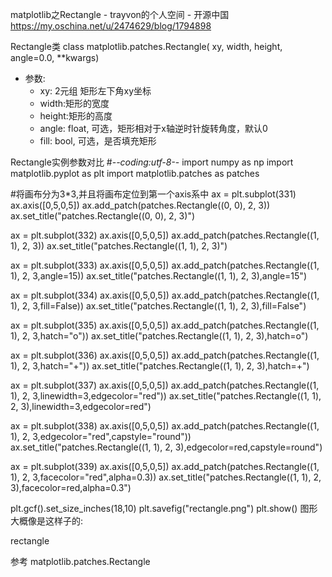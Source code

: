 matplotlib之Rectangle - trayvon的个人空间 - 开源中国 https://my.oschina.net/u/2474629/blog/1794898

Rectangle类
class matplotlib.patches.Rectangle(
    xy, width, height, angle=0.0, **kwargs)
* 参数:
  * xy: 2元组 矩形左下角xy坐标
  * width:矩形的宽度
  * height:矩形的高度
  * angle: float, 可选，矩形相对于x轴逆时针旋转角度，默认0
  * fill: bool, 可选，是否填充矩形

Rectangle实例参数对比
#-*-coding:utf-8-*-
import numpy as np
import matplotlib.pyplot as plt
import matplotlib.patches as patches

#将画布分为3*3,并且将画布定位到第一个axis系中
ax = plt.subplot(331)
ax.axis([0,5,0,5])
ax.add_patch(patches.Rectangle((0, 0), 2, 3))
ax.set_title("patches.Rectangle((0, 0), 2, 3)")


ax = plt.subplot(332)
ax.axis([0,5,0,5])
ax.add_patch(patches.Rectangle((1, 1), 2, 3))
ax.set_title("patches.Rectangle((1, 1), 2, 3)")


ax = plt.subplot(333)
ax.axis([0,5,0,5])
ax.add_patch(patches.Rectangle((1, 1), 2, 3,angle=15))
ax.set_title("patches.Rectangle((1, 1), 2, 3),angle=15")

ax = plt.subplot(334)
ax.axis([0,5,0,5])
ax.add_patch(patches.Rectangle((1, 1), 2, 3,fill=False))
ax.set_title("patches.Rectangle((1, 1), 2, 3),fill=False")

ax = plt.subplot(335)
ax.axis([0,5,0,5])
ax.add_patch(patches.Rectangle((1, 1), 2, 3,hatch="o"))
ax.set_title("patches.Rectangle((1, 1), 2, 3),hatch=o")


ax = plt.subplot(336)
ax.axis([0,5,0,5])
ax.add_patch(patches.Rectangle((1, 1), 2, 3,hatch="+"))
ax.set_title("patches.Rectangle((1, 1), 2, 3),hatch=+")

ax = plt.subplot(337)
ax.axis([0,5,0,5])
ax.add_patch(patches.Rectangle((1, 1), 2, 3,linewidth=3,edgecolor="red"))
ax.set_title("patches.Rectangle((1, 1), 2, 3),linewidth=3,edgecolor=red")

ax = plt.subplot(338)
ax.axis([0,5,0,5])
ax.add_patch(patches.Rectangle((1, 1), 2, 3,edgecolor="red",capstyle="round"))
ax.set_title("patches.Rectangle((1, 1), 2, 3),edgecolor=red,capstyle=round")

ax = plt.subplot(339)
ax.axis([0,5,0,5])
ax.add_patch(patches.Rectangle((1, 1), 2, 3,facecolor="red",alpha=0.3))
ax.set_title("patches.Rectangle((1, 1), 2, 3),facecolor=red,alpha=0.3")

plt.gcf().set_size_inches(18,10)
plt.savefig("rectangle.png")
plt.show()
图形大概像是这样子的:

rectangle

参考
matplotlib.patches.Rectangle